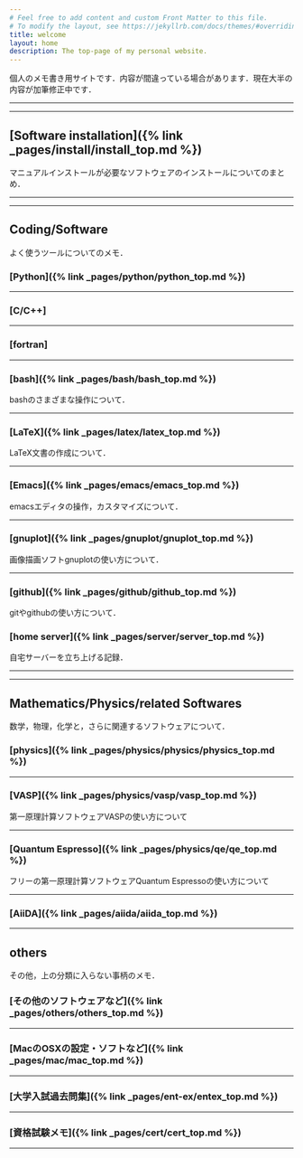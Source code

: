 ```yaml
---
# Feel free to add content and custom Front Matter to this file.
# To modify the layout, see https://jekyllrb.com/docs/themes/#overriding-theme-defaults
title: welcome
layout: home
description: The top-page of my personal website.
---
```


<!--
For more details see [Basic writing and formatting syntax](https://docs.github.com/en/github/writing-on-github/getting-started-with-writing-and-formatting-on-github/basic-writing-and-formatting-syntax).
-->

個人のメモ書き用サイトです．内容が間違っている場合があります．現在大半の内容が加筆修正中です．

---
---
## [Software installation]({% link _pages/install/install_top.md %})

マニュアルインストールが必要なソフトウェアのインストールについてのまとめ．

---
---
## Coding/Software

よく使うツールについてのメモ．

### [Python]({% link  _pages/python/python_top.md %})

---
### [C/C++]

---
### [fortran]

---
### [bash]({% link  _pages/bash/bash_top.md %})

bashのさまざまな操作について．

---
### [LaTeX]({% link  _pages/latex/latex_top.md %})

LaTeX文書の作成について．

---
### [Emacs]({% link  _pages/emacs/emacs_top.md %})

emacsエディタの操作，カスタマイズについて．

---
### [gnuplot]({% link  _pages/gnuplot/gnuplot_top.md %})

画像描画ソフトgnuplotの使い方について．

---
### [github]({% link  _pages/github/github_top.md %})

gitやgithubの使い方について．

### [home server]({% link  _pages/server/server_top.md %})

自宅サーバーを立ち上げる記録．

---
---
## Mathematics/Physics/related Softwares

数学，物理，化学と，さらに関連するソフトウェアについて．

### [physics]({% link  _pages/physics/physics/physics_top.md %})

---
### [VASP]({% link  _pages/physics/vasp/vasp_top.md %})

第一原理計算ソフトウェアVASPの使い方について

---
### [Quantum Espresso]({% link  _pages/physics/qe/qe_top.md %})

フリーの第一原理計算ソフトウェアQuantum Espressoの使い方について

---
### [AiiDA]({% link  _pages/aiida/aiida_top.md %})

---
## others

その他，上の分類に入らない事柄のメモ．

### [その他のソフトウェアなど]({% link  _pages/others/others_top.md %})

---
### [MacのOSXの設定・ソフトなど]({% link  _pages/mac/mac_top.md %})

---
### [大学入試過去問集]({% link _pages/ent-ex/entex_top.md %})

---

### [資格試験メモ]({% link _pages/cert/cert_top.md %})
---
